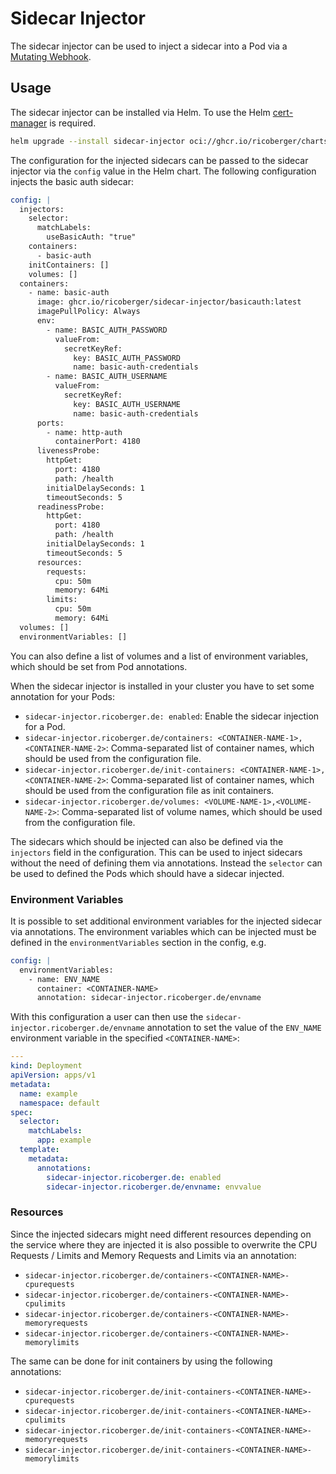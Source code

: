 # Sidecar Injector

The sidecar injector can be used to inject a sidecar into a Pod via a
[Mutating Webhook](https://kubernetes.io/docs/reference/access-authn-authz/extensible-admission-controllers/).

## Usage

The sidecar injector can be installed via Helm. To use the Helm
[cert-manager](https://cert-manager.io) is required.

```sh
helm upgrade --install sidecar-injector oci://ghcr.io/ricoberger/charts/sidecar-injector --version <VERSION>
```

The configuration for the injected sidecars can be passed to the sidecar
injector via the `config` value in the Helm chart. The following configuration
injects the basic auth sidecar:

```yaml
config: |
  injectors:
    selector:
      matchLabels:
        useBasicAuth: "true"
    containers:
      - basic-auth
    initContainers: []
    volumes: []
  containers:
    - name: basic-auth
      image: ghcr.io/ricoberger/sidecar-injector/basicauth:latest
      imagePullPolicy: Always
      env:
        - name: BASIC_AUTH_PASSWORD
          valueFrom:
            secretKeyRef:
              key: BASIC_AUTH_PASSWORD
              name: basic-auth-credentials
        - name: BASIC_AUTH_USERNAME
          valueFrom:
            secretKeyRef:
              key: BASIC_AUTH_USERNAME
              name: basic-auth-credentials
      ports:
        - name: http-auth
          containerPort: 4180
      livenessProbe:
        httpGet:
          port: 4180
          path: /health
        initialDelaySeconds: 1
        timeoutSeconds: 5
      readinessProbe:
        httpGet:
          port: 4180
          path: /health
        initialDelaySeconds: 1
        timeoutSeconds: 5
      resources:
        requests:
          cpu: 50m
          memory: 64Mi
        limits:
          cpu: 50m
          memory: 64Mi
  volumes: []
  environmentVariables: []
```

You can also define a list of volumes and a list of environment variables, which
should be set from Pod annotations.

When the sidecar injector is installed in your cluster you have to set some
annotation for your Pods:

- `sidecar-injector.ricoberger.de: enabled`: Enable the sidecar injection for a
  Pod.
- `sidecar-injector.ricoberger.de/containers: <CONTAINER-NAME-1>,<CONTAINER-NAME-2>`:
  Comma-separated list of container names, which should be used from the
  configuration file.
- `sidecar-injector.ricoberger.de/init-containers: <CONTAINER-NAME-1>,<CONTAINER-NAME-2>`:
  Comma-separated list of container names, which should be used from the
  configuration file as init containers.
- `sidecar-injector.ricoberger.de/volumes: <VOLUME-NAME-1>,<VOLUME-NAME-2>`:
  Comma-separated list of volume names, which should be used from the
  configuration file.

The sidecars which should be injected can also be defined via the `injectors`
field in the configuration. This can be used to inject sidecars without the need
of defining them via annotations. Instead the `selector` can be used to defined
the Pods which should have a sidecar injected.

### Environment Variables

It is possible to set additional environment variables for the injected sidecar
via annotations. The environment variables which can be injected must be defined
in the `environmentVariables` section in the config, e.g.

```yaml
config: |
  environmentVariables:
    - name: ENV_NAME
      container: <CONTAINER-NAME>
      annotation: sidecar-injector.ricoberger.de/envname
```

With this configuration a user can then use the
`sidecar-injector.ricoberger.de/envname` annotation to set the value of the
`ENV_NAME` environment variable in the specified `<CONTAINER-NAME>`:

```yaml
---
kind: Deployment
apiVersion: apps/v1
metadata:
  name: example
  namespace: default
spec:
  selector:
    matchLabels:
      app: example
  template:
    metadata:
      annotations:
        sidecar-injector.ricoberger.de: enabled
        sidecar-injector.ricoberger.de/envname: envvalue
```

### Resources

Since the injected sidecars might need different resources depending on the
service where they are injected it is also possible to overwrite the CPU
Requests / Limits and Memory Requests and Limits via an annotation:

- `sidecar-injector.ricoberger.de/containers-<CONTAINER-NAME>-cpurequests`
- `sidecar-injector.ricoberger.de/containers-<CONTAINER-NAME>-cpulimits`
- `sidecar-injector.ricoberger.de/containers-<CONTAINER-NAME>-memoryrequests`
- `sidecar-injector.ricoberger.de/containers-<CONTAINER-NAME>-memorylimits`

The same can be done for init containers by using the following annotations:

- `sidecar-injector.ricoberger.de/init-containers-<CONTAINER-NAME>-cpurequests`
- `sidecar-injector.ricoberger.de/init-containers-<CONTAINER-NAME>-cpulimits`
- `sidecar-injector.ricoberger.de/init-containers-<CONTAINER-NAME>-memoryrequests`
- `sidecar-injector.ricoberger.de/init-containers-<CONTAINER-NAME>-memorylimits`
